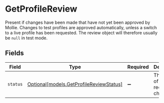 # GetProfileReview

Present if changes have been made that have not yet been approved by Mollie. Changes to test profiles are approved
automatically, unless a switch to a live profile has been requested. The review object will therefore usually be
`null` in test mode.


## Fields

| Field                                                                          | Type                                                                           | Required                                                                       | Description                                                                    | Example                                                                        |
| ------------------------------------------------------------------------------ | ------------------------------------------------------------------------------ | ------------------------------------------------------------------------------ | ------------------------------------------------------------------------------ | ------------------------------------------------------------------------------ |
| `status`                                                                       | [Optional[models.GetProfileReviewStatus]](../models/getprofilereviewstatus.md) | :heavy_minus_sign:                                                             | The status of the requested changes.                                           | pending                                                                        |